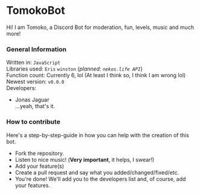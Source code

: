 # TomokoBot
Hi! I am Tomoko, a Discord Bot for moderation, fun, levels, music and much more!  

### General Information  
Written in: `JavaScript`  
Libraries used: `Eris` `winston` (*planned: `nekos.life API`*)  
Function count: Currently 6, lol (At least I think so, I think I am wrong lol)  
Newest version: `v0.0.0`  
Developers:  
* Jonas Jaguar  
...yeah, that's it.  

### How to contribute  
Here's a step-by-step-guide in how you can help with the creation of this bot.  
* Fork the repository.  
* Listen to nice music! (**Very important**, it helps, I swear!)  
* Add your feature(s)  
* Create a pull request and say what you added/changed/fixed/etc.  
* You're done! We'll add you to the developers list and, of course, add your features.  
